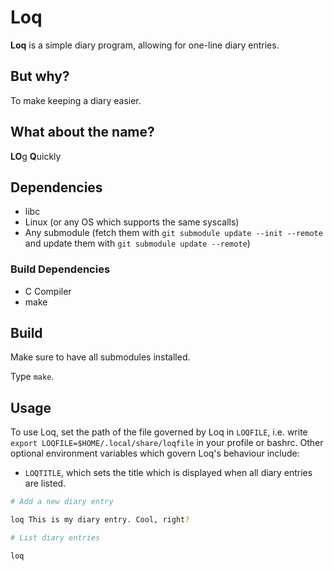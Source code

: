 # Loq

**Loq** is a simple diary program, allowing for one-line diary entries.

## But why?

To make keeping a diary easier.

## What about the name?

**LO**g **Q**uickly

## Dependencies

- libc
- Linux (or any OS which supports the same syscalls)
- Any submodule (fetch them with `git submodule update --init --remote` and update them with `git submodule update --remote`)

### Build Dependencies

- C Compiler
- make

## Build

Make sure to have all submodules installed.

Type `make`.

## Usage

To use Loq, set the path of the file governed by Loq in `LOQFILE`, i.e. write `export LOQFILE=$HOME/.local/share/loqfile` in your profile or bashrc. Other optional environment variables which govern Loq's behaviour include:

- `LOQTITLE`, which sets the title which is displayed when all diary entries are listed.

```bash
# Add a new diary entry

loq This is my diary entry. Cool, right?

# List diary entries

loq

```
